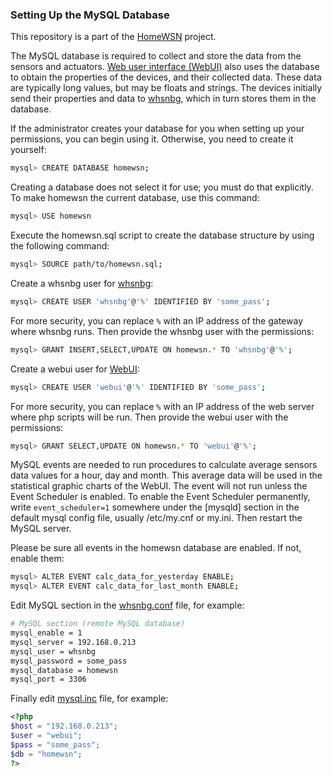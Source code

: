 ### Setting Up the MySQL Database

This repository is a part of the [HomeWSN](http://homewsn.github.io) project.

The MySQL database is required to collect and store the data from the sensors and actuators. 
[Web user interface (WebUI)](https://github.com/homewsn/homewsn.webui) also uses the database to obtain the properties of the devices, and their collected data. 
These data are typically long values, but may be floats and strings. 
The devices initially send their properties and data to [whsnbg](https://github.com/homewsn/whsnbg), which in turn stores them in the database. 

If the administrator creates your database for you when setting up your permissions, you can begin using it. Otherwise, you need to create it yourself:
```sh
mysql> CREATE DATABASE homewsn;
```
Creating a database does not select it for use; you must do that explicitly. To make homewsn the current database, use this command:
```sh
mysql> USE homewsn
```
Execute the homewsn.sql script to create the database structure by using the following command:
```sh
mysql> SOURCE path/to/homewsn.sql;
```
Create a whsnbg user for [whsnbg](https://github.com/homewsn/whsnbg):
```sh
mysql> CREATE USER 'whsnbg'@'%' IDENTIFIED BY 'some_pass';
```
For more security, you can replace `%` with an IP address of the gateway where whsnbg runs.
Then provide the whsnbg user with the permissions:
```sh
mysql> GRANT INSERT,SELECT,UPDATE ON homewsn.* TO 'whsnbg'@'%';
```

Create a webui user for [WebUI](https://github.com/homewsn/homewsn.webui):
```sh
mysql> CREATE USER 'webui'@'%' IDENTIFIED BY 'some_pass';
```
For more security, you can replace `%` with an IP address of the web server where php scripts will be run.
Then provide the webui user with the permissions:
```sh
mysql> GRANT SELECT,UPDATE ON homewsn.* TO 'webui'@'%';
```

MySQL events are needed to run procedures to calculate average sensors data values for a hour, day and month. 
This average data will be used in the statistical graphic charts of the WebUI. 
The event will not run unless the Event Scheduler is enabled. 
To enable the Event Scheduler permanently, write `event_scheduler=1` somewhere under the [mysqld] section in the default mysql config file, usually /etc/my.cnf or my.ini. 
Then restart the MySQL server.

Please be sure all events in the homewsn database are enabled. If not, enable them:
```sh
mysql> ALTER EVENT calc_data_for_yesterday ENABLE;
mysql> ALTER EVENT calc_data_for_last_month ENABLE;
```

Edit MySQL section in the [whsnbg.conf](https://github.com/homewsn/whsnbg/blob/master/res/whsnbg.conf) file, for example:
```sh
# MySQL section (remote MySQL database)
mysql_enable = 1
mysql_server = 192.168.0.213
mysql_user = whsnbg
mysql_password = some_pass
mysql_database = homewsn
mysql_port = 3306
```

Finally edit [mysql.inc](https://github.com/homewsn/homewsn.webui/blob/master/mysql.inc) file, for example:
```php
<?php
$host = "192.168.0.213";
$user = "webui";
$pass = "some_pass";
$db = "homewsn";
?>
```
